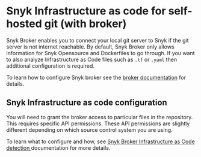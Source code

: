 # Snyk Infrastructure as code for self-hosted git (with broker)

Snyk Broker enables you to connect your local git server to Snyk if the git server is not internet reachable. By default, Snyk Broker only allows information for Snyk Opensource and Dockerfiles to go through. If you want to also analyze Infrastructure as Code files such as `.tf` or `.yaml` then additional configuration is required.&#x20;

To learn how to configure Snyk broker see the [broker documentation](../../features/integrations/snyk-broker/broker-introduction.md) for details.

## Snyk Infrastructure as code configuration

You will need to grant the broker access to particular files in the repository. This requires specific API permissions. These API permissions are slightly different depending on which source control system you are using.&#x20;

To learn what to configure and how, see [Snyk Broker Infrastructure as Code detection ](broken-reference)documentation for more details.
